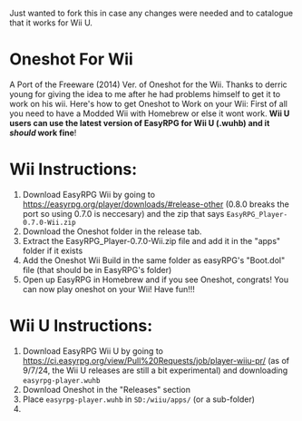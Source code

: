 Just wanted to fork this in case any changes were needed and to catalogue that it works for Wii U. 


# Oneshot For Wii
A Port of the Freeware (2014) Ver. of Oneshot for the Wii. Thanks to derric young for giving the idea to me after he had problems himself to get it to work on his wii.
Here's how to get Oneshot to Work on your Wii: First of all you need to have a Modded Wii with Homebrew or else it wont work.
**Wii U users can use the latest version of EasyRPG for Wii U (.wuhb) and it *should* work fine**!


# Wii Instructions:
1. Download EasyRPG Wii by going to https://easyrpg.org/player/downloads/#release-other (0.8.0 breaks the port so using 0.7.0 is neccesary) and the zip that says `EasyRPG_Player-0.7.0-Wii.zip`
2. Download the Oneshot folder in the release tab.
3. Extract the EasyRPG_Player-0.7.0-Wii.zip file and add it in the "apps" folder if it exists
4. Add the Oneshot Wii Build in the same folder as easyRPG's "Boot.dol" file (that should be in EasyRPG's folder)
5. Open up EasyRPG in Homebrew and if you see Oneshot, congrats! You can now play oneshot on your Wii!
Have fun!!!


# Wii U Instructions:
1. Download EasyRPG Wii U by going to https://ci.easyrpg.org/view/Pull%20Requests/job/player-wiiu-pr/ (as of 9/7/24, the Wii U releases are still a bit experimental) and downloading `easyrpg-player.wuhb`
2. Download Oneshot in the "Releases" section
3. Place `easyrpg-player.wuhb` in `SD:/wiiu/apps/` (or a sub-folder)
4. 
